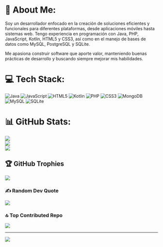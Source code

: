 # 💫 About Me:
Soy un desarrollador enfocado en la creación de soluciones eficientes y funcionales para diferentes plataformas, desde aplicaciones móviles hasta sistemas web.
Tengo experiencia en programación con Java, PHP, JavaScript, Kotlin, HTML5 y CSS3, así como en el manejo de bases de datos como MySQL, PostgreSQL y SQLite.

Me apasiona construir software que aporte valor, manteniendo buenas prácticas de desarrollo y buscando siempre mejorar mis habilidades. 

# 💻 Tech Stack:
![Java](https://img.shields.io/badge/java-%23ED8B00.svg?style=for-the-badge&logo=openjdk&logoColor=white) ![JavaScript](https://img.shields.io/badge/javascript-%23323330.svg?style=for-the-badge&logo=javascript&logoColor=%23F7DF1E) ![HTML5](https://img.shields.io/badge/html5-%23E34F26.svg?style=for-the-badge&logo=html5&logoColor=white) ![Kotlin](https://img.shields.io/badge/kotlin-%237F52FF.svg?style=for-the-badge&logo=kotlin&logoColor=white) ![PHP](https://img.shields.io/badge/php-%23777BB4.svg?style=for-the-badge&logo=php&logoColor=white) ![CSS3](https://img.shields.io/badge/css3-%231572B6.svg?style=for-the-badge&logo=css3&logoColor=white) ![MongoDB](https://img.shields.io/badge/MongoDB-%234ea94b.svg?style=for-the-badge&logo=mongodb&logoColor=white) ![MySQL](https://img.shields.io/badge/mysql-4479A1.svg?style=for-the-badge&logo=mysql&logoColor=white) ![SQLite](https://img.shields.io/badge/sqlite-%2307405e.svg?style=for-the-badge&logo=sqlite&logoColor=white)
# 📊 GitHub Stats:
![](https://github-readme-stats.vercel.app/api?username=MartinVN0210&theme=github_dark&hide_border=false&include_all_commits=false&count_private=false)<br/>
![](https://nirzak-streak-stats.vercel.app/?user=MartinVN0210&theme=github_dark&hide_border=false)<br/>
![](https://github-readme-stats.vercel.app/api/top-langs/?username=MartinVN0210&theme=github_dark&hide_border=false&include_all_commits=false&count_private=false&layout=compact)

## 🏆 GitHub Trophies
![](https://github-profile-trophy.vercel.app/?username=MartinVN0210&theme=github_dark&no-frame=false&no-bg=true&margin-w=4)

### ✍️ Random Dev Quote
![](https://quotes-github-readme.vercel.app/api?type=horizontal&theme=radical)

### 🔝 Top Contributed Repo
![](https://github-contributor-stats.vercel.app/api?username=MartinVN0210&limit=5&theme=github_dark&combine_all_yearly_contributions=true)

---
[![](https://visitcount.itsvg.in/api?id=MartinVN0210&icon=0&color=0)](https://visitcount.itsvg.in)

<!-- Proudly created with GPRM ( https://gprm.itsvg.in ) -->
